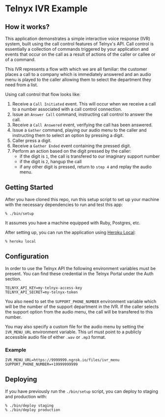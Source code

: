 # Telnyx IVR Example

## How it works?

This application demonstrates a simple interactive voice response (IVR) system,
built using the call control features of Telnyx's API. Call control is
essentially a collection of commands triggered by your application and events
that occur on the call as a result of actions of the caller or callee or of a
command.

This IVR represents a flow with which we are all familiar: the customer places
a call to a company which is immediately answered and an audio menu is played to
the caller allowing them to select the department they need from a list.

Using call control that flow looks like:

1. Receive a `Call Initiated` event. This will occur when we receive a call
to a number associated with a call control connection.
2. Issue an `Answer Call` command, instructing call control to answer the
call.
3. Receive a `Call Answered` event, verifying the call has been answered.
4. Issue a `Gather` command, playing our audio menu to the caller and
instructing them to select an option by pressing a digit.
5. Caller press a digit.
6. Receive a `Gather Ended` event containing the pressed digit.
7. Perform an action based on the digit pressed by the caller:
	* if the digit is `1`, the call is transfered to our imaginary support number
	* if the digit is `2`, hangup the call
	* if any other digit is pressed, return to `step 4` and replay the audio menu.

## Getting Started

After you have cloned this repo, run this setup script to set up your machine
with the necessary dependencies to run and test this app:

    % ./bin/setup

It assumes you have a machine equipped with Ruby, Postgres, etc.

After setting up, you can run the application using [Heroku Local]:

    % heroku local

[Heroku Local]: https://devcenter.heroku.com/articles/heroku-local

## Configuration
In order to use the Telnyx API the following environment variables must be
present. You can find these credential in the Telnyx Portal
under the Auth section.

```
TELNYX_API_KEY=my-telnyx-access-key
TELNYX_API_SECRET=my-telnyx-token
```

You also need to set the `SUPPORT_PHONE_NUMBER` environment variable which will
be the number of the support department in the IVR. If the caller selects the
support option from the audio menu, the call will be transfered to this number.

You may also specify a custom file for the audio menu by setting the
`IVR_MENU_URL` environment variable. This url must point to a publicly
accessible audio file of either `.wav` or `.mp3` format.

### Example

```
IVR_MENU_URL=https://9999999.ngrok.io/files/ivr_menu
SUPPORT_PHONE_NUMBER=+19999999999
```

## Deploying

If you have previously run the `./bin/setup` script,
you can deploy to staging and production with:

    % ./bin/deploy staging
    % ./bin/deploy production
